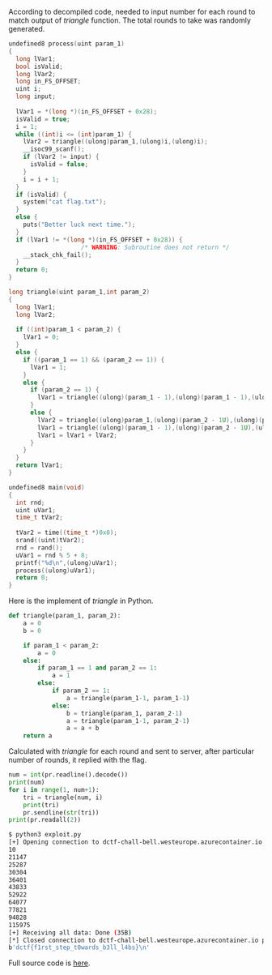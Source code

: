 

According to decompiled code, needed to input number for each round to match output of *triangle* function. The total rounds to take was randomly generated.

```c
undefined8 process(uint param_1)
{
  long lVar1;
  bool isValid;
  long lVar2;
  long in_FS_OFFSET;
  uint i;
  long input;
  
  lVar1 = *(long *)(in_FS_OFFSET + 0x28);
  isValid = true;
  i = 1;
  while ((int)i <= (int)param_1) {
    lVar2 = triangle((ulong)param_1,(ulong)i,(ulong)i);
    __isoc99_scanf();
    if (lVar2 != input) {
      isValid = false;
    }
    i = i + 1;
  }
  if (isValid) {
    system("cat flag.txt");
  }
  else {
    puts("Better luck next time.");
  }
  if (lVar1 != *(long *)(in_FS_OFFSET + 0x28)) {
                    /* WARNING: Subroutine does not return */
    __stack_chk_fail();
  }
  return 0;
}

long triangle(uint param_1,int param_2)
{
  long lVar1;
  long lVar2;
  
  if ((int)param_1 < param_2) {
    lVar1 = 0;
  }
  else {
    if ((param_1 == 1) && (param_2 == 1)) {
      lVar1 = 1;
    }
    else {
      if (param_2 == 1) {
        lVar1 = triangle((ulong)(param_1 - 1),(ulong)(param_1 - 1),(ulong)(param_1 - 1));
      }
      else {
        lVar2 = triangle((ulong)param_1,(ulong)(param_2 - 1U),(ulong)(param_2 - 1U));
        lVar1 = triangle((ulong)(param_1 - 1),(ulong)(param_2 - 1U),(ulong)(param_2 - 1U));
        lVar1 = lVar1 + lVar2;
      }
    }
  }
  return lVar1;
}

undefined8 main(void)
{
  int rnd;
  uint uVar1;
  time_t tVar2;
  
  tVar2 = time((time_t *)0x0);
  srand((uint)tVar2);
  rnd = rand();
  uVar1 = rnd % 5 + 8;
  printf("%d\n",(ulong)uVar1);
  process((ulong)uVar1);
  return 0;
}
```

Here is the implement of *triangle* in Python.

```python
def triangle(param_1, param_2):
    a = 0
    b = 0

    if param_1 < param_2:
        a = 0
    else:
        if param_1 == 1 and param_2 == 1:
            a = 1
        else:
            if param_2 == 1:
                a = triangle(param_1-1, param_1-1)
            else:
                b = triangle(param_1, param_2-1)
                a = triangle(param_1-1, param_2-1)
                a = a + b
    return a
```

Calculated with *triangle* for each round and sent to server, after particular number of rounds, it replied with the flag.

```python
num = int(pr.readline().decode())
print(num)
for i in range(1, num+1):
    tri = triangle(num, i)
    print(tri)
    pr.sendline(str(tri))
print(pr.readall(2))
```

```bash
$ python3 exploit.py 
[+] Opening connection to dctf-chall-bell.westeurope.azurecontainer.io on port 5311: Done
10
21147
25287
30304
36401
43833
52922
64077
77821
94828
115975
[+] Receiving all data: Done (35B)
[*] Closed connection to dctf-chall-bell.westeurope.azurecontainer.io port 5311
b'dctf{f1rst_step_t0wards_b3ll_l4bs}\n'
```

Full source code is [here](https://github.com/onealmond/hacking-lab/blob/master/dctf-2021/bell/exploit.py).
